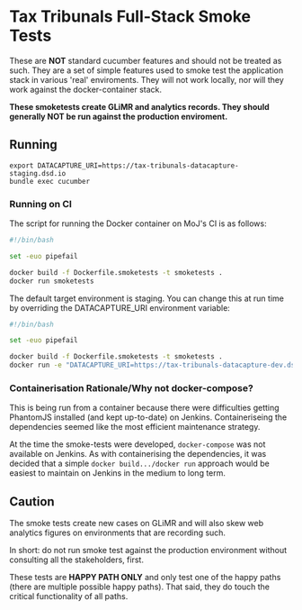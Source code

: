 # Tax Tribunals Full-Stack Smoke Tests

These are **NOT** standard cucumber features and should not be treated
as such.  They are a set of simple features used to smoke test the
application stack in various 'real' enviroments. They will not work
locally, nor will they work against the docker-container stack.

**These smoketests create GLiMR and analytics records. They should
generally NOT be run against the production enviroment.**

## Running

```
export DATACAPTURE_URI=https://tax-tribunals-datacapture-staging.dsd.io
bundle exec cucumber
```

### Running on CI

The script for running the Docker container on MoJ's CI is as follows:

```bash
#!/bin/bash

set -euo pipefail

docker build -f Dockerfile.smoketests -t smoketests .
docker run smoketests
```
The default target environment is staging.  You can change this at run
time by overriding the DATACAPTURE_URI environment variable:

```bash
#!/bin/bash

set -euo pipefail

docker build -f Dockerfile.smoketests -t smoketests .
docker run -e "DATACAPTURE_URI=https://tax-tribunals-datacapture-dev.dsd.io" smoketests
```

### Containerisation Rationale/Why not docker-compose?

This is being run from a container because there were difficulties
getting PhantomJS installed (and kept up-to-date) on Jenkins.
Containeriseing the dependencies seemed like the most efficient
maintenance strategy.

At the time the smoke-tests were developed, `docker-compose` was not
available on Jenkins. As with containerising the dependencies, it was
decided that a simple `docker build.../docker run` approach would be
easiest to maintain on Jenkins in the medium to long term.

## Caution

The smoke tests create new cases on GLiMR and will also skew web
analytics figures on environments that are recording such.

In short: do not run smoke test against the production environment
without consulting all the stakeholders, first.

These tests are **HAPPY PATH ONLY** and only test one of the happy paths
(there are multiple possible happy paths). That said, they do touch the
critical functionality of all paths.
